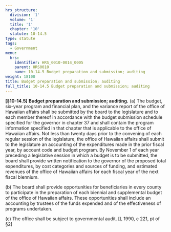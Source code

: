 ```yaml
---
hrs_structure:
  division: '1'
  volume: '1'
  title: '1'
  chapter: '10'
  statute: 10-14.5
type: statute
tags:
  - Government
menu:
  hrs:
    identifier: HRS_0010-0014_0005
    parent: HRS0010
    name: 10-14.5 Budget preparation and submission; auditing
weight: 18100
title: Budget preparation and submission; auditing
full_title: 10-14.5 Budget preparation and submission; auditing
---
```

**[§10-14.5]** **Budget preparation and submission; auditing.** (a) The budget, six-year program and financial plan, and the variance report of the office of Hawaiian affairs shall be submitted by the board to the legislature and to each member thereof in accordance with the budget submission schedule specified for the governor in chapter 37 and shall contain the program information specified in that chapter that is applicable to the office of Hawaiian affairs. Not less than twenty days prior to the convening of each regular session of the legislature, the office of Hawaiian affairs shall submit to the legislature an accounting of the expenditures made in the prior fiscal year, by account code and budget program. By November 1 of each year preceding a legislative session in which a budget is to be submitted, the board shall provide written notification to the governor of the proposed total expenditures, by cost categories and sources of funding, and estimated revenues of the office of Hawaiian affairs for each fiscal year of the next fiscal biennium.

(b) The board shall provide opportunities for beneficiaries in every county to participate in the preparation of each biennial and supplemental budget of the office of Hawaiian affairs. These opportunities shall include an accounting by trustees of the funds expended and of the effectiveness of programs undertaken.

(c) The office shall be subject to governmental audit. [L 1990, c 221, pt of §2]